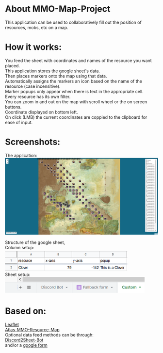 # About MMO-Map-Project     
This application can be used to collaboratively fill out the position of resources, mobs, etc on a map.           

# How it works:
You feed the sheet with coordinates and names of the resource you want placed.        
This application stores the google sheet's data.         
Then places markers onto the map using that data.    
Automatically assigns the markers an icon based on the name of the resource (case incensitive).     
Marker popups only appear when there is text in the appropriate cell.                 
Every resource has its own filter.       
You can zoom in and out on the map with scroll wheel or the on screen buttons.    
Coordinate displayed on bottom left.      
On click (LMB) the current coordinates are coppied to the clipboard for ease of input.

# Screenshots:               
The application:            
![](images/Screenshots/Map-Screenshot.png)              

Structure of the google sheet,  
Column setup:     
![](images/Screenshots/Gdoc-Top.png)     
Sheet setup:     
![](images/Screenshots/Gdoc-Bot.png)

# Based on:    
[Leaflet](https://leafletjs.com/)    
[Atlas-MMO-Resource-Map](https://github.com/ipepe/atlas-mmo-resources-map)     
Optional data feed methods can be through:    
[Discord2Sheet-Bot](https://github.com/hugonun/discord2sheet-bot)     
and/or a [google form](https://www.google.com/forms/about/)        
